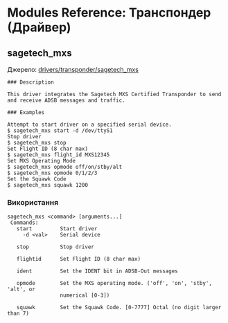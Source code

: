 # Modules Reference: Транспондер (Драйвер)
## sagetech_mxs
Джерело: [drivers/transponder/sagetech_mxs](https://github.com/PX4/PX4-Autopilot/tree/release/1.15/src/drivers/transponder/sagetech_mxs)

    ### Description
    
    This driver integrates the Sagetech MXS Certified Transponder to send and receive ADSB messages and traffic.
    
    ### Examples
    
    Attempt to start driver on a specified serial device.
    $ sagetech_mxs start -d /dev/ttyS1
    Stop driver
    $ sagetech_mxs stop
    Set Flight ID (8 char max)
    $ sagetech_mxs flight_id MXS12345
    Set MXS Operating Mode
    $ sagetech_mxs opmode off/on/stby/alt
    $ sagetech_mxs opmode 0/1/2/3
    Set the Squawk Code
    $ sagetech_mxs squawk 1200

<a id="sagetech_mxs_usage"></a>

### Використання
```
sagetech_mxs <command> [arguments...]
 Commands:
   start         Start driver
     -d <val>    Serial device

   stop          Stop driver

   flightid      Set Flight ID (8 char max)

   ident         Set the IDENT bit in ADSB-Out messages

   opmode        Set the MXS operating mode. ('off', 'on', 'stby', 'alt', or
                 numerical [0-3])

   squawk        Set the Squawk Code. [0-7777] Octal (no digit larger than 7)
```
